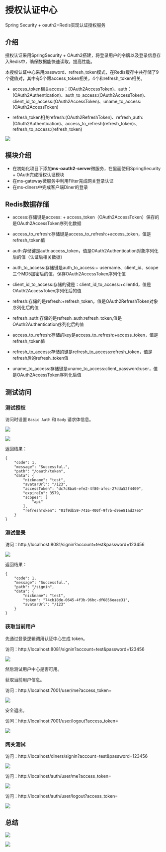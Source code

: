 # 授权认证中心

Spring Security + oauth2+Redis实现认证授权服务

## 介绍

授权认证采用SpringSecurity + OAuth2搭建，将登录用户的令牌以及登录信息存入Redis中，确保数据能快速读取，提高性能。

本授权认证中心采用password、refresh_token模式，在Redis缓存中共存储了9个键值对，其中有5个跟access_token相关，4个和refresh_token相关。

- access_token相关access：(OAuth2AccessToken)、auth：(OAuth2Authentication)、auth_to_access:(OAuth2AccessToken)、client_id_to_access:(OAuth2AccessToken)、uname_to_access:(OAuth2AccessToken)

- refresh_token相关refresh:(OAuth2RefreshToken)、refresh_auth:(OAuth2Authentication)、access_to_refresh(refresh_token):、refresh_to_access:(refresh_token)

  

![](/README.assets/1605500149687.png)



## 模块介绍

- 在初始化项目下添加**ms-oauth2-server**微服务，在里面使用SpringSecurity + OAuth完成授权认证模块
- 在ms-gateway微服务中利用Filter完成网关登录认证
- 在ms-diners中完成客户端Diner的登录



## Redis数据存储

- access:存储键是access: + access_token（OAuth2AccessToken）保存的是OAuth2AccessToken序列化数据
- access_to_refresh:存储键是access_to_refresh:+access_token，值是refresh_token值
- auth:存储键是auth:access_token，值是OAuth2Authentication对象序列化后的值（认证后相关数据）

- auth_to_access:存储键是auth_to_access:+ username、client_id、scope三个MD5加密后的值，保存OAuth2AccessToken序列化值
- client_id_to_access:存储的键是：client_id_to_access:+clientId，值是OAuth2AccessToken序列化后的值
- refresh:存储的是refresh:+refresh_token，值是OAuth2RefreshToken对象序列化后的值

- refresh_auth:存储的是refresh_auth:refresh_token,值是OAuth2Authentication序列化后的值

- access_to_refresh:存储的key是access_to_refresh:+access_token，值是refresh_token值

- refresh_to_access:存储的键是refresh_to_access:refresh_token，值是refresh后的refresh_token值

- uname_to_access:存储键是uname_to_access:client_password:user，值是OAuth2AccessToken序列化后值



## 测试访问

### 测试授权

访问时设置 `Basic Auth` 和 `Body` 请求体信息。

![](/README.assets/image-20201113175527486.png)

![](/README.assets/image-20201113175603320.png)

返回结果：

```shell
{
    "code": 1,
    "message": "Successful.",
    "path": "/oauth/token",
    "data": {
        "nickname": "test",
        "avatarUrl": "/123",
        "accessToken": "dc7c8ba6-efe2-4f80-afec-27dda52f4409",
        "expireIn": 3579,
        "scopes": [
            "api"
        ],
        "refreshToken": "01f9db59-7416-400f-9f7b-d9ee81ad37e5"
    }
}
```



### 测试登录

访问：http://localhost:8081/signin?account=test&password=123456

![](README.assets\image-20201114094540250.png)

返回结果：

```shell
{
    "code": 1,
    "message": "Successful.",
    "path": "/signin",
    "data": {
        "nickname": "test",
        "token": "74cb18de-0645-4f3b-96bc-df6856eaee31",
        "avatarUrl": "/123"
    }
}
```



### 获取当前用户

先通过登录逻辑调用认证中心生成 token。

访问：http://localhost:8081/signin?account=test&password=123456

![](/README.assets/image-20201114112834889.png)

然后测试用户中心是否可用。

获取当前用户信息。

访问：http://localhost:7001/user/me?access_token=

![](/README.assets/image-20201114112638457.png)

安全退出。

访问：http://localhost:7001/user/logout?access_token=

![](/README.assets/image-20201114112908656.png)



### 网关测试

访问：http://localhost/diners/signin?account=test&password=123456

![](/README.assets/image-20201114120232901.png)

访问：http://localhost/auth/user/me?access_token=

![](/README.assets/image-20201114120313372.png)

访问：http://localhost/auth/user/logout?access_token=



![](/README.assets/image-20201114120558506.png)

## 总结

![](/README.assets/image-20201115164057228.png)



![](/README.assets/image-20201115164136838.png)

